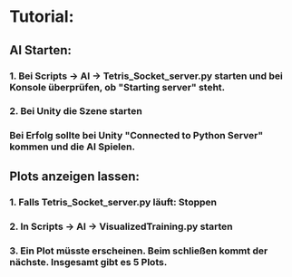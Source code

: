 # Tutorial:

## AI Starten:
### 1. Bei Scripts -> AI -> Tetris_Socket_server.py starten und bei Konsole überprüfen, ob "Starting server" steht.
### 2. Bei Unity die Szene starten
### Bei Erfolg sollte bei Unity "Connected to Python Server" kommen und die AI Spielen.

## Plots anzeigen lassen:
### 1. Falls Tetris_Socket_server.py läuft: Stoppen
### 2. In Scripts -> AI -> VisualizedTraining.py starten
### 3. Ein Plot müsste erscheinen. Beim schließen kommt der nächste. Insgesamt gibt es 5 Plots.
